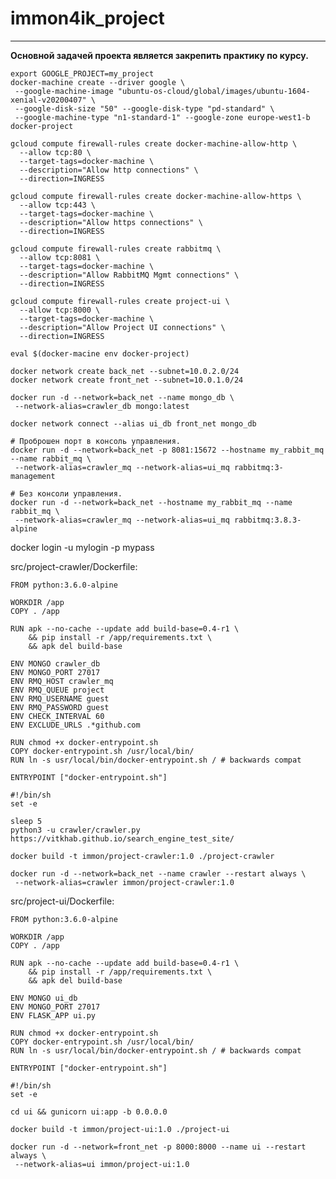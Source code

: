 # immon4ik_project

------------------

__Основной задачей проекта является закрепить практику по курсу.__

<!-- Поднятие хоста с помощью docker-machine для тестирования работ приложения от otus -->
```
export GOOGLE_PROJECT=my_project
docker-machine create --driver google \
 --google-machine-image "ubuntu-os-cloud/global/images/ubuntu-1604-xenial-v20200407" \
 --google-disk-size "50" --google-disk-type "pd-standard" \
 --google-machine-type "n1-standard-1" --google-zone europe-west1-b docker-project

```

<!-- Для проверки работы добавляем правило firewall созданному хосту docker-project -->
```
gcloud compute firewall-rules create docker-machine-allow-http \
  --allow tcp:80 \
  --target-tags=docker-machine \
  --description="Allow http connections" \
  --direction=INGRESS

gcloud compute firewall-rules create docker-machine-allow-https \
  --allow tcp:443 \
  --target-tags=docker-machine \
  --description="Allow https connections" \
  --direction=INGRESS

gcloud compute firewall-rules create rabbitmq \
  --allow tcp:8081 \
  --target-tags=docker-machine \
  --description="Allow RabbitMQ Mgmt connections" \
  --direction=INGRESS

gcloud compute firewall-rules create project-ui \
  --allow tcp:8000 \
  --target-tags=docker-machine \
  --description="Allow Project UI connections" \
  --direction=INGRESS

```

<!-- Переходим к работе с docker-project -->
```
eval $(docker-macine env docker-project)

```

<!-- Создадим две сети docker -->
```
docker network create back_net --subnet=10.0.2.0/24
docker network create front_net --subnet=10.0.1.0/24

```

<!-- Запустим котейнер mongodb в подсети back_net -->
```
docker run -d --network=back_net --name mongo_db \
 --network-alias=crawler_db mongo:latest

```

<!-- Подключем mongodb к сети front_net -->
```
docker network connect --alias ui_db front_net mongo_db

```

<!-- Запустим контейнер rabbitmq в подсети back_net -->
```
# Проброшен порт в консоль управления.
docker run -d --network=back_net -p 8081:15672 --hostname my_rabbit_mq --name rabbit_mq \
 --network-alias=crawler_mq --network-alias=ui_mq rabbitmq:3-management

# Без консоли управления.
docker run -d --network=back_net --hostname my_rabbit_mq --name rabbit_mq \
 --network-alias=crawler_mq --network-alias=ui_mq rabbitmq:3.8.3-alpine

```

<!-- Входим в dockerhub для билда в него образов -->
docker login -u mylogin -p mypass

<!-- Пробуем собрать образ для project-crawler -->
src/project-crawler/Dockerfile:
```
FROM python:3.6.0-alpine

WORKDIR /app
COPY . /app

RUN apk --no-cache --update add build-base=0.4-r1 \
    && pip install -r /app/requirements.txt \
    && apk del build-base

ENV MONGO crawler_db
ENV MONGO_PORT 27017
ENV RMQ_HOST crawler_mq
ENV RMQ_QUEUE project
ENV RMQ_USERNAME guest
ENV RMQ_PASSWORD guest
ENV CHECK_INTERVAL 60
ENV EXCLUDE_URLS .*github.com

RUN chmod +x docker-entrypoint.sh
COPY docker-entrypoint.sh /usr/local/bin/
RUN ln -s usr/local/bin/docker-entrypoint.sh / # backwards compat

ENTRYPOINT ["docker-entrypoint.sh"]

```

<!-- Пишем docker-entrypoint.sh для контейнера crawler -->
```
#!/bin/sh
set -e

sleep 5
python3 -u crawler/crawler.py https://vitkhab.github.io/search_engine_test_site/

```

<!-- Билдим образ crawler в свой docker hub -->
```
docker build -t immon/project-crawler:1.0 ./project-crawler

```

<!-- Запустим контейнер с crawler в сети back_net -->
```
docker run -d --network=back_net --name crawler --restart always \
 --network-alias=crawler immon/project-crawler:1.0

```

<!-- Пишем Dockerfile билда образ для контейнера ui -->
src/project-ui/Dockerfile:
```
FROM python:3.6.0-alpine

WORKDIR /app
COPY . /app

RUN apk --no-cache --update add build-base=0.4-r1 \
    && pip install -r /app/requirements.txt \
    && apk del build-base

ENV MONGO ui_db
ENV MONGO_PORT 27017
ENV FLASK_APP ui.py

RUN chmod +x docker-entrypoint.sh
COPY docker-entrypoint.sh /usr/local/bin/
RUN ln -s usr/local/bin/docker-entrypoint.sh / # backwards compat

ENTRYPOINT ["docker-entrypoint.sh"]

```

<!-- Пишем docker-entrypoint.sh для контейнера ui -->
```
#!/bin/sh
set -e

cd ui && gunicorn ui:app -b 0.0.0.0

```

<!-- Билдим образ project-ui в свой docker hub -->
```
docker build -t immon/project-ui:1.0 ./project-ui

```

<!-- Запустим контейнер с crawler в сети front_net -->
```
docker run -d --network=front_net -p 8000:8000 --name ui --restart always \
 --network-alias=ui immon/project-ui:1.0

```
